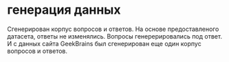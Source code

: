 # генерация данных

Сгенерирован корпус вопросов и ответов. На основе предоставленого датасета, ответы не изменялись. Вопросы генерерировались под ответ. 
И с данных сайта GeekBrains был сгенерирован еще один корпус вопросов и ответов.